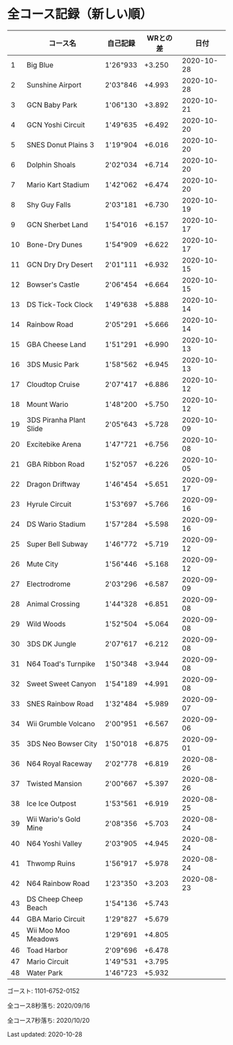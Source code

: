 # 全コース記録（新しい順）

||コース名|自己記録|WRとの差|日付
|--|--|--|--|--|
|1|Big Blue|1'26"933|+3.250|2020-10-28|
|2|Sunshine Airport|2'03"846|+4.993|2020-10-28|
|3|GCN Baby Park|1'06"130|+3.892|2020-10-21|
|4|GCN Yoshi Circuit|1'49"635|+6.492|2020-10-20|
|5|SNES Donut Plains 3|1'19"904|+6.016|2020-10-20|
|6|Dolphin Shoals|2'02"034|+6.714|2020-10-20|
|7|Mario Kart Stadium|1'42"062|+6.474|2020-10-20|
|8|Shy Guy Falls|2'03"181|+6.730|2020-10-19|
|9|GCN Sherbet Land|1'54"016|+6.157|2020-10-17|
|10|Bone-Dry Dunes|1'54"909|+6.622|2020-10-17|
|11|GCN Dry Dry Desert|2'01"111|+6.932|2020-10-15|
|12|Bowser's Castle|2'06"454|+6.664|2020-10-15|
|13|DS Tick-Tock Clock|1'49"638|+5.888|2020-10-14|
|14|Rainbow Road|2'05"291|+5.666|2020-10-14|
|15|GBA Cheese Land|1'51"291|+6.990|2020-10-13|
|16|3DS Music Park|1'58"562|+6.945|2020-10-13|
|17|Cloudtop Cruise|2'07"417|+6.886|2020-10-12|
|18|Mount Wario|1'48"200|+5.750|2020-10-12|
|19|3DS Piranha Plant Slide|2'05"643|+5.728|2020-10-09|
|20|Excitebike Arena|1'47"721|+6.756|2020-10-08|
|21|GBA Ribbon Road|1'52"057|+6.226|2020-10-05|
|22|Dragon Driftway|1'46"454|+5.651|2020-09-17|
|23|Hyrule Circuit|1'53"697|+5.766|2020-09-16|
|24|DS Wario Stadium|1'57"284|+5.598|2020-09-16|
|25|Super Bell Subway|1'46"772|+5.719|2020-09-12|
|26|Mute City|1'56"446|+5.168|2020-09-12|
|27|Electrodrome|2'03"296|+6.587|2020-09-09|
|28|Animal Crossing|1'44"328|+6.851|2020-09-08|
|29|Wild Woods|1'52"504|+5.064|2020-09-08|
|30|3DS DK Jungle|2'07"617|+6.212|2020-09-08|
|31|N64 Toad's Turnpike|1'50"348|+3.944|2020-09-08|
|32|Sweet Sweet Canyon|1'54"189|+4.991|2020-09-08|
|33|SNES Rainbow Road|1'32"484|+5.989|2020-09-07|
|34|Wii Grumble Volcano|2'00"951|+6.567|2020-09-06|
|35|3DS Neo Bowser City|1'50"018|+6.875|2020-09-01|
|36|N64 Royal Raceway|2'02"778|+6.819|2020-08-26|
|37|Twisted Mansion|2'00"667|+5.397|2020-08-26|
|38|Ice Ice Outpost|1'53"561|+6.919|2020-08-25|
|39|Wii Wario's Gold Mine|2'08"356|+5.703|2020-08-24|
|40|N64 Yoshi Valley|2'03"905|+4.945|2020-08-24|
|41|Thwomp Ruins|1'56"917|+5.978|2020-08-24|
|42|N64 Rainbow Road|1'23"350|+3.203|2020-08-23|
|43|DS Cheep Cheep Beach|1'54"136|+5.743||
|44|GBA Mario Circuit|1'29"827|+5.679||
|45|Wii Moo Moo Meadows|1'29"691|+4.805||
|46|Toad Harbor|2'09"696|+6.478||
|47|Mario Circuit|1'49"531|+3.795||
|48|Water Park|1'46"723|+5.932||

ゴースト: 1101-6752-0152

全コース8秒落ち: 2020/09/16

全コース7秒落ち: 2020/10/20

Last updated: 2020-10-28
